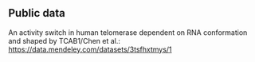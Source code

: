 # 


## Public data

An activity switch in human telomerase dependent on RNA conformation and shaped by TCAB1/Chen et al.: https://data.mendeley.com/datasets/3tsfhxtmys/1
